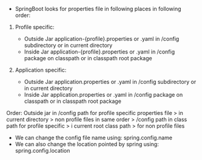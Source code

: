 * SpringBoot looks for properties file in following places in following order:

1. Profile specific:
   * Outside Jar  application-{profile}.properties or .yaml in /config subdirectory or in current directory
   * Inside Jar application-{profile}.properties or .yaml in /config package on classpath or in classpath root package

2. Application specific:
    * Outside Jar  application.properties or .yaml in /config subdirectory or in current directory
    * Inside Jar application.properties or .yaml in /config package on classpath or in classpath root package


Order:
Outside jar in /config path for profile specific properties file > in current directory > non profile files in same order >
/config path in class path for profile specific > i current root class path > for non profile files


* We can change the config file name using: spring.config.name
* We can also change the location pointed by spring using: spring.config.location